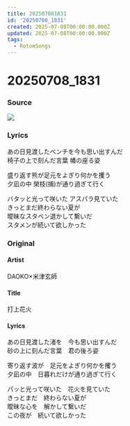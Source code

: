 ```yaml
---
title: 202507081831
id: '20250708_1831'
created: 2025-07-08T00:00:00.000Z
updated: 2025-07-08T00:00:00.000Z
tags:
  - RotomSongs
---
```

# 20250708_1831

### Source

![](https://x.com/Starlystrongest/status/1942516783941906849)

### Lyrics

あの日見渡したベンチを今も思い出すんだ  
椅子の上で刻んだ言葉 幡の座る姿  

盛り返す熊が足元をよぎり何かを攫う  
夕凪の中 榮枝(捕)が通り過ぎて行く  

バタッと光って咲いた アスパラ見ていた  
きっとまだ終わらない夏が  
曖昧なスタベン退かして繋いだ  
スタメンが続いて欲しかった  

### Original

#### Artist

DAOKO×米津玄師

#### Title

打上花火

#### Lyrics

あの日見渡した渚を　今も思い出すんだ  
砂の上に刻んだ言葉　君の後ろ姿  
  
寄り返す波が　足元をよぎり何かを攫う  
夕凪の中　日暮れだけが通り過ぎて行く  
  
パッと光って咲いた　花火を見ていた  
きっとまだ　終わらない夏が  
曖昧な心を　解かして繋いだ  
この夜が　続いて欲しかった  
